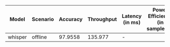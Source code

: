 | Model   | Scenario   |   Accuracy |   Throughput | Latency (in ms)   | Power Efficiency (in samples/J)   | TEST01   |
|---------|------------|------------|--------------|-------------------|-----------------------------------|----------|
| whisper | offline    |    97.9558 |      135.977 | -                 |                                   | passed   |